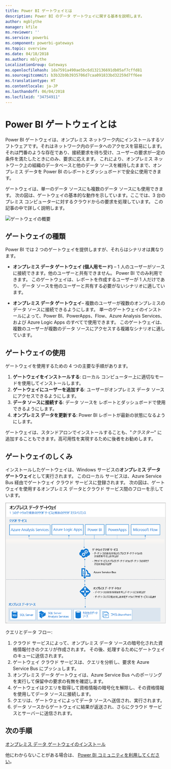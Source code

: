 ```yaml
---
title: Power BI ゲートウェイとは
description: Power BI のデータ ゲートウェイに関する基本を説明します。
author: mgblythe
manager: kfile
ms.reviewer: ''
ms.service: powerbi
ms.component: powerbi-gateways
ms.topic: overview
ms.date: 04/18/2018
ms.author: mblythe
LocalizationGroup: Gateways
ms.openlocfilehash: 1da7591a490ae5bc6d132136691db05af7cffd81
ms.sourcegitcommit: b3b32b9b3935706d7caa091833bd32259d7ff6ee
ms.translationtype: HT
ms.contentlocale: ja-JP
ms.lasthandoff: 06/04/2018
ms.locfileid: "34754911"
---
```

# <a name="what-are-power-bi-gateways"></a>Power BI ゲートウェイとは

Power BI ゲートウェイは、オンプレミス ネットワーク内にインストールするソフトウェアです。それはネットワーク内のデータへのアクセスを容易にします。 それは門番のような存在であり、接続要求を待ち受け、ユーザーの要求が一定の条件を満たしたときにのみ、要求に応えます。 これにより、オンプレミス ネットワーク上の組織のデータベースと他のデータ ソースを維持したままで、オンプレミス データを Power BI のレポートとダッシュボードで安全に使用できます。

ゲートウェイは、単一のデータ ソースにも複数のデータ ソースにも使用できます。 次の図は、ゲートウェイの基本的な動作を示しています。ここでは、3 台のプレミス コンピューターに対するクラウドからの要求を処理しています。 この記事の中で詳しく説明します。

![ゲートウェイの概要](media/service-gateway-getting-started/gateway-overview.png)

## <a name="types-of-gateways"></a>ゲートウェイの種類

Power BI では 2 つのゲートウェイを提供しますが、それらはシナリオは異なります。

* **オンプレミス データ ゲートウェイ (個人用モード)** – 1 人のユーザーがソースに接続できます。他のユーザーと共有できません。 Power BI でのみ利用できます。 このゲートウェイは、レポートを作成するユーザーが 1 人だけであり、データ ソースを他のユーザーと共有する必要がないシナリオに適しています。

* **オンプレミス データ ゲートウェイ**– 複数のユーザーが複数のオンプレミスのデータ ソースに接続できるようにします。 単一のゲートウェイのインストールによって、Power BI、PowerApps、Flow、Azure Analysis Services、および Azure Logic Apps のすべてで使用できます。 このゲートウェイは、複数のユーザーが複数のデータ ソースにアクセスする複雑なシナリオに適しています。 

## <a name="using-a-gateway"></a>ゲートウェイの使用

ゲートウェイを使用するための 4 つの主要な手順があります。

1. **ゲートウェイをインストールする**: ローカル コンピューター上に適切なモードを使用してインストールします。
2. **ゲートウェイにユーザーを追加する**: ユーザーがオンプレミス データ ソースにアクセスできるようにします。
3. **データ ソースに接続する**: データ ソースを レポートとダッシュボードで使用できるようにします。
4. **オンプレミス データを更新する**: Power BI レポートが最新の状態になるようにします。

ゲートウェイは、スタンドアロンでインストールすることも、"*クラスター*" に追加することもできます。高可用性を実現するために後者をお勧めします。

## <a name="how-gateways-work"></a>ゲートウェイのしくみ

インストールしたゲートウェイは、Windows サービスの**オンプレミス データ ゲートウェイ**として実行されます。 このローカル サービスは、Azure Service Bus 経由でゲートウェイ クラウド サービスに登録されます。 次の図は、ゲートウェイを使用するオンプレミス データとクラウド サービス間のフローを示しています。

![ゲートウェイ データ フロー図](media/service-gateway-getting-started/gateway-how-it-works.png)

クエリとデータ フロー:

1. クラウド サービスによって、オンプレミス データ ソースの暗号化された資格情報付きのクエリが作成されます。 その後、処理するためにゲートウェイのキューに送信されます。
2. ゲートウェイ クラウド サービスは、クエリを分析し、要求を Azure Service Bus にプッシュします。
3. オンプレミス データ ゲートウェイは、Azure Service Bus へのポーリングを実行して保留中の要求の有無を確認します。
4. ゲートウェイはクエリを取得して資格情報の暗号化を解除し、その資格情報を使用してデータ ソースに接続します。
5. クエリは、ゲートウェイによってデータ ソースへ送信され、実行されます。
6. データ ソースからゲートウェイに結果が返送され、さらにクラウド サービスとサーバーに送信されます。

## <a name="next-steps"></a>次の手順
[オンプレミス データ ゲートウェイのインストール](service-gateway-install.md)

他にわからないことがある場合は、 [Power BI コミュニティを利用してください](http://community.powerbi.com/)。

